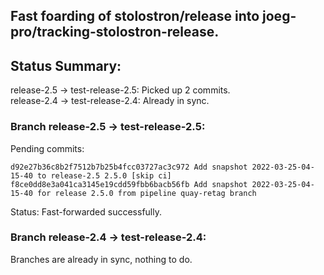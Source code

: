 ## Fast foarding of stolostron/release into joeg-pro/tracking-stolostron-release.

## Status Summary:

release-2.5 -> test-release-2.5: Picked up 2 commits.  
release-2.4 -> test-release-2.4: Already in sync.  

### Branch release-2.5 -> test-release-2.5:

Pending commits:

```
d92e27b36c8b2f7512b7b25b4fcc03727ac3c972 Add snapshot 2022-03-25-04-15-40 to release-2.5 2.5.0 [skip ci]
f8ce0dd8e3a041ca3145e19cdd59fbb6bacb56fb Add snapshot 2022-03-25-04-15-40 for release 2.5.0 from pipeline quay-retag branch
```

Status: Fast-forwarded successfully.

### Branch release-2.4 -> test-release-2.4:

Branches are already in sync, nothing to do.
